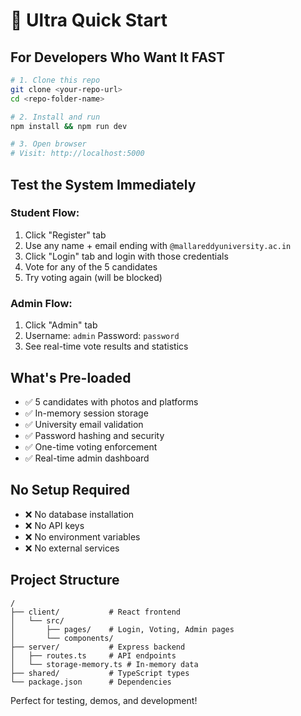 # 🚀 Ultra Quick Start

## For Developers Who Want It FAST

```bash
# 1. Clone this repo
git clone <your-repo-url>
cd <repo-folder-name>

# 2. Install and run
npm install && npm run dev

# 3. Open browser
# Visit: http://localhost:5000
```

## Test the System Immediately

### Student Flow:
1. Click "Register" tab
2. Use any name + email ending with `@mallareddyuniversity.ac.in` 
3. Click "Login" tab and login with those credentials
4. Vote for any of the 5 candidates
5. Try voting again (will be blocked)

### Admin Flow:
1. Click "Admin" tab
2. Username: `admin` Password: `password`
3. See real-time vote results and statistics

## What's Pre-loaded

- ✅ 5 candidates with photos and platforms
- ✅ In-memory session storage
- ✅ University email validation
- ✅ Password hashing and security
- ✅ One-time voting enforcement
- ✅ Real-time admin dashboard

## No Setup Required

- ❌ No database installation
- ❌ No API keys
- ❌ No environment variables
- ❌ No external services

## Project Structure

```
/
├── client/           # React frontend
│   └── src/
│       ├── pages/    # Login, Voting, Admin pages
│       └── components/
├── server/           # Express backend
│   ├── routes.ts     # API endpoints
│   └── storage-memory.ts # In-memory data
├── shared/           # TypeScript types
└── package.json      # Dependencies
```

Perfect for testing, demos, and development!
